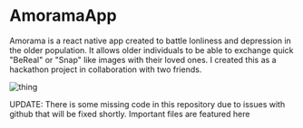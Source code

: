 # AmoramaApp
Amorama is a react native app created to battle lonliness and depression in the older population. It allows older individuals to be able to exchange quick "BeReal" or "Snap" like images with their loved ones. I created this as a hackathon project in collaboration with two friends. 

![thing]([url_of_image](https://upload.wikimedia.org/wikipedia/commons/8/83/Park_Jimin_at_the_White_House%2C_May_31%2C_2022.jpg))
















UPDATE: There is some missing code in this repository due to issues with github that will be fixed shortly. Important files are featured here
